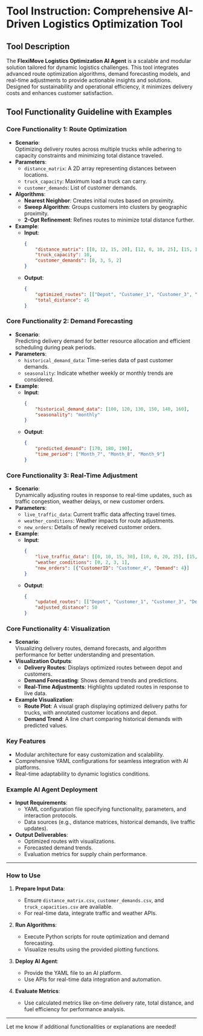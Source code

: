 # Tool Instruction: Comprehensive AI-Driven Logistics Optimization Tool

## Tool Description
The **FlexiMove Logistics Optimization AI Agent** is a scalable and modular solution tailored for dynamic logistics challenges. This tool integrates advanced route optimization algorithms, demand forecasting models, and real-time adjustments to provide actionable insights and solutions. Designed for sustainability and operational efficiency, it minimizes delivery costs and enhances customer satisfaction.

## Tool Functionality Guideline with Examples

### Core Functionality 1: Route Optimization
- **Scenario**:  
  Optimizing delivery routes across multiple trucks while adhering to capacity constraints and minimizing total distance traveled.
- **Parameters**:
  - `distance_matrix`: A 2D array representing distances between locations.
  - `truck_capacity`: Maximum load a truck can carry.
  - `customer_demands`: List of customer demands.
- **Algorithms**:
  - **Nearest Neighbor**: Creates initial routes based on proximity.
  - **Sweep Algorithm**: Groups customers into clusters by geographic proximity.
  - **2-Opt Refinement**: Refines routes to minimize total distance further.
- **Example**:
  - **Input**:
    ```json
    {
        "distance_matrix": [[0, 12, 15, 20], [12, 0, 10, 25], [15, 10, 0, 30], [20, 25, 30, 0]],
        "truck_capacity": 10,
        "customer_demands": [0, 3, 5, 2]
    }
    ```
  - **Output**:
    ```json
    {
        "optimized_routes": [["Depot", "Customer_1", "Customer_3", "Depot"], ["Depot", "Customer_2", "Depot"]],
        "total_distance": 45
    }
    ```

### Core Functionality 2: Demand Forecasting
- **Scenario**:  
  Predicting delivery demand for better resource allocation and efficient scheduling during peak periods.
- **Parameters**:
  - `historical_demand_data`: Time-series data of past customer demands.
  - `seasonality`: Indicate whether weekly or monthly trends are considered.
- **Example**:
  - **Input**:
    ```json
    {
        "historical_demand_data": [100, 120, 130, 150, 140, 160],
        "seasonality": "monthly"
    }
    ```
  - **Output**:
    ```json
    {
        "predicted_demand": [170, 180, 190],
        "time_period": ["Month_7", "Month_8", "Month_9"]
    }
    ```

### Core Functionality 3: Real-Time Adjustment
- **Scenario**:  
  Dynamically adjusting routes in response to real-time updates, such as traffic congestion, weather delays, or new customer orders.
- **Parameters**:
  - `live_traffic_data`: Current traffic data affecting travel times.
  - `weather_conditions`: Weather impacts for route adjustments.
  - `new_orders`: Details of newly received customer orders.
- **Example**:
  - **Input**:
    ```json
    {
        "live_traffic_data": [[0, 10, 15, 30], [10, 0, 20, 25], [15, 20, 0, 40], [30, 25, 40, 0]],
        "weather_conditions": [0, 2, 3, 1],
        "new_orders": [{"CustomerID": "Customer_4", "Demand": 4}]
    }
    ```
  - **Output**:
    ```json
    {
        "updated_routes": [["Depot", "Customer_1", "Customer_3", "Depot"], ["Depot", "Customer_2", "Customer_4", "Depot"]],
        "adjusted_distance": 50
    }
    ```

### Core Functionality 4: Visualization
- **Scenario**:  
  Visualizing delivery routes, demand forecasts, and algorithm performance for better understanding and presentation.
- **Visualization Outputs**:
  - **Delivery Routes**: Displays optimized routes between depot and customers.
  - **Demand Forecasting**: Shows demand trends and predictions.
  - **Real-Time Adjustments**: Highlights updated routes in response to live data.
- **Example Visualization**:
  - **Route Plot**: A visual graph displaying optimized delivery paths for trucks, with annotated customer locations and depot.
  - **Demand Trend**: A line chart comparing historical demands with predicted values.

### Key Features
- Modular architecture for easy customization and scalability.
- Comprehensive YAML configurations for seamless integration with AI platforms.
- Real-time adaptability to dynamic logistics conditions.

### Example AI Agent Deployment
- **Input Requirements**:
  - YAML configuration file specifying functionality, parameters, and interaction protocols.
  - Data sources (e.g., distance matrices, historical demands, live traffic updates).
- **Output Deliverables**:
  - Optimized routes with visualizations.
  - Forecasted demand trends.
  - Evaluation metrics for supply chain performance.

---

### How to Use
1. **Prepare Input Data**:
   - Ensure `distance_matrix.csv`, `customer_demands.csv`, and `truck_capacities.csv` are available.
   - For real-time data, integrate traffic and weather APIs.

2. **Run Algorithms**:
   - Execute Python scripts for route optimization and demand forecasting.
   - Visualize results using the provided plotting functions.

3. **Deploy AI Agent**:
   - Provide the YAML file to an AI platform.
   - Use APIs for real-time data integration and automation.

4. **Evaluate Metrics**:
   - Use calculated metrics like on-time delivery rate, total distance, and fuel efficiency for performance analysis.

---

Let me know if additional functionalities or explanations are needed!
